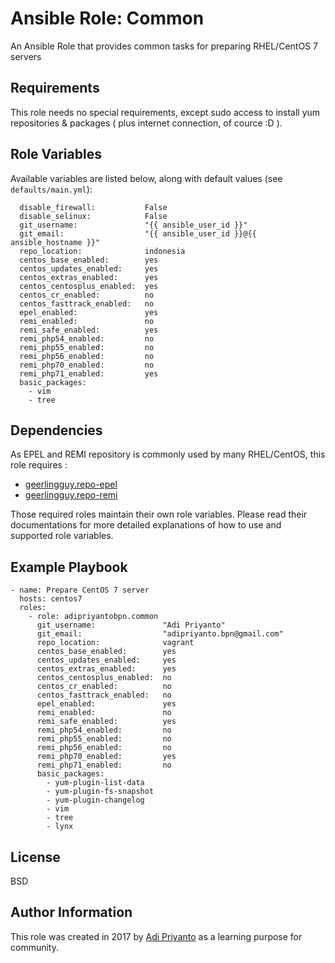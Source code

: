 Ansible Role: Common
=========

An Ansible Role that provides common tasks for preparing RHEL/CentOS 7 servers

Requirements
------------

This role needs no special requirements, except sudo access to install yum repositories & packages ( plus internet connection, of cource :D ).

Role Variables
--------------

Available variables are listed below, along with default values (see `defaults/main.yml`):

      disable_firewall:           False
      disable_selinux:            False
      git_username:               "{{ ansible_user_id }}"
      git_email:                  "{{ ansible_user_id }}@{{ ansible_hostname }}"
      repo_location:              indonesia
      centos_base_enabled:        yes
      centos_updates_enabled:     yes
      centos_extras_enabled:      yes
      centos_centosplus_enabled:  yes
      centos_cr_enabled:          no
      centos_fasttrack_enabled:   no
      epel_enabled:               yes
      remi_enabled:               no
      remi_safe_enabled:          yes
      remi_php54_enabled:         no
      remi_php55_enabled:         no
      remi_php56_enabled:         no
      remi_php70_enabled:         no
      remi_php71_enabled:         yes
      basic_packages:
        - vim
        - tree

Dependencies
------------

As EPEL and REMI repository is commonly used by many RHEL/CentOS, this role requires :
  - [geerlingguy.repo-epel](https://galaxy.ansible.com/geerlingguy/repo-epel/)
  - [geerlingguy.repo-remi](https://galaxy.ansible.com/geerlingguy/repo-remi/)

Those required roles maintain their own role variables. Please read their documentations for more detailed explanations of how to use and supported role variables.

Example Playbook
----------------

    - name: Prepare CentOS 7 server
      hosts: centos7
      roles:
        - role: adipriyantobpn.common
          git_username:               "Adi Priyanto"
          git_email:                  "adipriyanto.bpn@gmail.com"
          repo_location:              vagrant
          centos_base_enabled:        yes
          centos_updates_enabled:     yes
          centos_extras_enabled:      yes
          centos_centosplus_enabled:  no
          centos_cr_enabled:          no
          centos_fasttrack_enabled:   no
          epel_enabled:               yes
          remi_enabled:               no
          remi_safe_enabled:          yes
          remi_php54_enabled:         no
          remi_php55_enabled:         no
          remi_php56_enabled:         no
          remi_php70_enabled:         yes
          remi_php71_enabled:         no
          basic_packages:
            - yum-plugin-list-data
            - yum-plugin-fs-snapshot
            - yum-plugin-changelog
            - vim
            - tree
            - lynx


License
-------

BSD

Author Information
------------------

This role was created in 2017 by [Adi Priyanto](https://github.com/adipriyantobpn) as a learning purpose for community.
